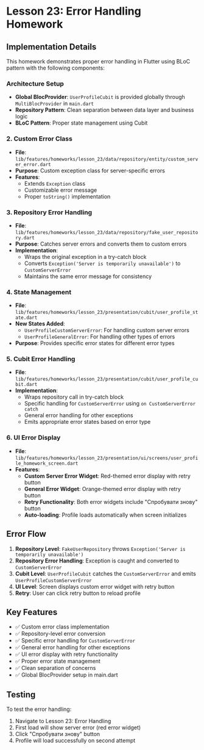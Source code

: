 # Lesson 23: Error Handling Homework

## Implementation Details

This homework demonstrates proper error handling in Flutter using BLoC pattern with the following components:

### Architecture Setup
- **Global BlocProvider**: `UserProfileCubit` is provided globally through `MultiBlocProvider` in `main.dart`
- **Repository Pattern**: Clean separation between data layer and business logic
- **BLoC Pattern**: Proper state management using Cubit

### 2. Custom Error Class
- **File**: `lib/features/homeworks/lesson_23/data/repository/entity/custom_server_error.dart`
- **Purpose**: Custom exception class for server-specific errors
- **Features**: 
  - Extends `Exception` class
  - Customizable error message
  - Proper `toString()` implementation

### 3. Repository Error Handling
- **File**: `lib/features/homeworks/lesson_23/data/repository/fake_user_repository.dart`
- **Purpose**: Catches server errors and converts them to custom errors
- **Implementation**:
  - Wraps the original exception in a try-catch block
  - Converts `Exception('Server is temporarily unavailable')` to `CustomServerError`
  - Maintains the same error message for consistency

### 4. State Management
- **File**: `lib/features/homeworks/lesson_23/presentation/cubit/user_profile_state.dart`
- **New States Added**:
  - `UserProfileCustomServerError`: For handling custom server errors
  - `UserProfileGeneralError`: For handling other types of errors
- **Purpose**: Provides specific error states for different error types

### 5. Cubit Error Handling
- **File**: `lib/features/homeworks/lesson_23/presentation/cubit/user_profile_cubit.dart`
- **Implementation**:
  - Wraps repository call in try-catch block
  - Specific handling for `CustomServerError` using `on CustomServerError catch`
  - General error handling for other exceptions
  - Emits appropriate error states based on error type

### 6. UI Error Display
- **File**: `lib/features/homeworks/lesson_23/presentation/ui/screens/user_profile_homework_screen.dart`
- **Features**:
  - **Custom Server Error Widget**: Red-themed error display with retry button
  - **General Error Widget**: Orange-themed error display with retry button
  - **Retry Functionality**: Both error widgets include "Спробувати знову" button
  - **Auto-loading**: Profile loads automatically when screen initializes

## Error Flow

1. **Repository Level**: `FakeUserRepository` throws `Exception('Server is temporarily unavailable')`
2. **Repository Error Handling**: Exception is caught and converted to `CustomServerError`
3. **Cubit Level**: `UserProfileCubit` catches the `CustomServerError` and emits `UserProfileCustomServerError`
4. **UI Level**: Screen displays custom error widget with retry button
5. **Retry**: User can click retry button to reload profile

## Key Features

- ✅ Custom error class implementation
- ✅ Repository-level error conversion
- ✅ Specific error handling for `CustomServerError`
- ✅ General error handling for other exceptions
- ✅ UI error display with retry functionality
- ✅ Proper error state management
- ✅ Clean separation of concerns
- ✅ Global BlocProvider setup in main.dart

## Testing

To test the error handling:
1. Navigate to Lesson 23: Error Handling
2. First load will show server error (red error widget)
3. Click "Спробувати знову" button
4. Profile will load successfully on second attempt
